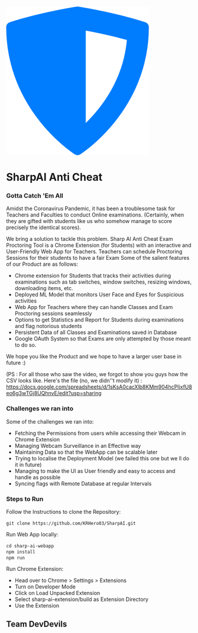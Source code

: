 ![SharpAI](./sharp-ai-webapp/src/logo.png)
# SharpAI Anti Cheat

### Gotta Catch 'Em All 
Amidst the Coronavirus Pandemic, it has been a troublesome task for Teachers and Faculties to conduct Online examinations. (Certainly, when they are gifted with students like us who somehow manage to score precisely the identical scores).

We bring a solution to tackle this problem. Sharp AI Anti Cheat Exam Proctoring Tool is a Chrome Extension (for Students) with an interactive and User-Friendly Web App for Teachers. Teachers can schedule Proctoring Sessions for their students to have a fair Exam
Some of the salient features of our Product are as follows:
- Chrome extension for Students that tracks their activities during examinations such as tab switches, window switches, resizing windows, downloading items, etc.
- Deployed ML Model that monitors User Face and Eyes for Suspicious activities
- Web App for Teachers where they can handle Classes and Exam Proctoring sessions seamlessly
- Options to get Statistics and Report for Students during examinations and flag notorious students
- Persistent Data of all Classes and Examinations saved in Database
- Google OAuth System so that Exams are only attempted by those meant to do so.

We hope you like the Product and we hope to have a larger user base in future :)

(PS : For all those who saw the video, we forgot to show you guys how the CSV looks like. Here's the file (no, we didn''t modify it) : https://docs.google.com/spreadsheets/d/1sKsA0cacXlb8KMm904hcPIjxfU8eo6g3wTGj8UQhnvE/edit?usp=sharing

### Challenges we ran into

Some of the challenges we ran into:

- Fetching the Permissions from users while accessing their Webcam in Chrome Extension
- Managing Webcam Surveillance in an Effective way
- Maintaining Data so that the WebApp can be scalable later
- Trying to localise the Deployment Model (we failed this one but we ll do it in future)
- Managing to make the UI as User friendly and easy to access and handle as possible
- Syncing flags with Remote Database at regular Intervals

### Steps to Run

Follow the Instructions to clone the Repository:
```
git clone https://github.com/KRHero03/SharpAI.git
```

Run Web App locally:
```
cd sharp-ai-webapp
npm install 
npm run
```

Run Chrome Extension:
- Head over to Chrome > Settings > Extensions
- Turn on Developer Mode
- Click on Load Unpacked Extension
- Select sharp-ai-extension/build as Extension Directory
- Use the Extension

## Team DevDevils
